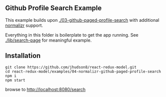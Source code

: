 Github Profile Search Example
--------------------------------------------------------
This example builds upon [./03-github-paged-profile-search](./03-github-paged-profile-search) with additional [normalizr](https://github.com/paularmstrong/normalizr) support.

Everything in this folder is boilerplate to get the app running.  See [./lib/search-page](./lib/search-page) for meaningful example.


## Installation
```
git clone https://github.com/jhudson8/react-redux-model.git
cd react-redux-model/examples/04-normalizr-github-paged-profile-search
npm i
npm start
```
browse to [http://localhost:8080/search](http://localhost:8080/search)
